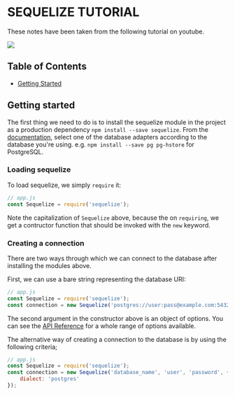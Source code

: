 # SEQUELIZE TUTORIAL
These notes have been taken from the following tutorial on youtube.

[![](https://img.youtube.com/vi/6NKNfXtKk0c/maxresdefault.jpg)](https://www.youtube.com/watch?v=6NKNfXtKk0c&list=PL5ze0DjYv5DYBDfl0vF_VRxEu8JdTIHlR&index=2 "Sequelize tutorials")

## Table of Contents
- [Getting Started](#getting-started)


## Getting started
The first thing we need to do is to install the sequelize module in the project as a production dependency `npm install --save sequelize`.
From the [documentation](http://docs.sequelizejs.com/manual/installation/getting-started.html#installation), select one of the database adapters according to the database you're using. e.g. `npm install --save pg pg-hstore` for PostgreSQL.

### Loading sequelize
To load sequelize, we simply `require` it:

```js
// app.js
const Sequelize = require('sequelize');
```

Note the capitalization of `Sequelize` above, because the on `requiring`, we get a contructor function that should be invoked with the `new` keyword.

### Creating a connection
There are two ways through which we can connect to the database after installing the modules above.

First, we can use a bare string representing the database URI:
```js
// app.js
const Sequelize = require('sequelize');
const connection = new Sequelize('postgres://user:pass@example.com:5432/dbname', {});
```

The second argument in the constructor above is an object of options. You can see the [API Reference](http://docs.sequelizejs.com/class/lib/sequelize.js~Sequelize.html) for a whole range of options available.

The alternative way of creating a connection to the database is by using the following criteria;

```js
// app.js
const Sequelize = require('sequelize');
const connection = new Sequelize('database_name', 'user', 'password', {
    dialect: 'postgres'
});
```
